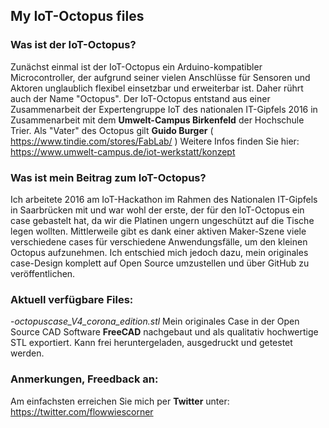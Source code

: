 ## My IoT-Octopus files
### Was ist der IoT-Octopus?
Zunächst einmal ist der IoT-Octopus ein Arduino-kompatibler Microcontroller, der aufgrund seiner vielen Anschlüsse für Sensoren und Aktoren unglaublich flexibel einsetzbar und erweiterbar ist. Daher rührt auch der Name "Octopus".
Der IoT-Octopus entstand aus einer Zusammenarbeit der Expertengruppe IoT des nationalen IT-Gipfels 2016 in Zusammenarbeit mit dem **Umwelt-Campus Birkenfeld** der Hochschule Trier. Als "Vater" des Octopus gilt **Guido Burger** ( https://www.tindie.com/stores/FabLab/ )
Weitere Infos finden Sie hier:
https://www.umwelt-campus.de/iot-werkstatt/konzept

### Was ist mein Beitrag zum IoT-Octopus?
Ich arbeitete 2016 am IoT-Hackathon im Rahmen des Nationalen IT-Gipfels in Saarbrücken mit und war wohl der erste, der für den IoT-Octopus ein case gebastelt hat, da wir die Platinen ungern ungeschützt auf die Tische legen wollten. Mittlerweile gibt es dank einer aktiven Maker-Szene viele verschiedene cases für verschiedene Anwendungsfälle, um den kleinen Octopus aufzunehmen.
Ich entschied mich jedoch dazu, mein originales case-Design komplett auf Open Source umzustellen und über GitHub zu veröffentlichen.

### Aktuell verfügbare Files:
-*octopuscase_V4_corona_edition.stl*
Mein originales Case in der Open Source CAD Software **FreeCAD** nachgebaut und als qualitativ hochwertige STL exportiert. Kann frei heruntergeladen, ausgedruckt und getestet werden. 

### Anmerkungen, Freedback an:
Am einfachsten erreichen Sie mich per **Twitter** unter: https://twitter.com/flowwiescorner
